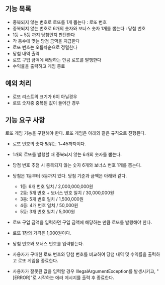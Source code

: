 ## 기능 목록
- 중복되지 않는 번호로 로또를 1개 뽑는다 : 로또 번호
- 중복되지 않는 번호로 6개의 숫자와 보너스 숫자 1개를 뽑는다 : 당첨 번호
- 1등 ~ 5등 까지 당첨인지 판단한다
- 각 등수에 맞는 당첨 금액을 지급한다
- 로또 번호는 오름차순으로 정렬한다
- 당첨 내역 출력
- 로또 구입 금액에 해당하는 만큼 로또를 발행한다
- 수익률을 출력하고 게임 종료

## 예외 처리
- 로또 리스트의 크기가 6이 아닐경우
- 로또 숫자중 중복된 값이 들어간 경우

## 기능 요구 사항
로또 게임 기능을 구현해야 한다. 로또 게임은 아래와 같은 규칙으로 진행된다.

- 로또 번호의 숫자 범위는 1~45까지이다.
- 1개의 로또를 발행할 때 중복되지 않는 6개의 숫자를 뽑는다.
- 당첨 번호 추첨 시 중복되지 않는 숫자 6개와 보너스 번호 1개를 뽑는다.
- 당첨은 1등부터 5등까지 있다. 당첨 기준과 금액은 아래와 같다.
    - 1등: 6개 번호 일치 / 2,000,000,000원
    - 2등: 5개 번호 + 보너스 번호 일치 / 30,000,000원
    - 3등: 5개 번호 일치 / 1,500,000원
    - 4등: 4개 번호 일치 / 50,000원
    - 5등: 3개 번호 일치 / 5,000원

- 로또 구입 금액을 입력하면 구입 금액에 해당하는 만큼 로또를 발행해야 한다. 
- 로또 1장의 가격은 1,000원이다.
- 당첨 번호와 보너스 번호를 입력받는다.
- 사용자가 구매한 로또 번호와 당첨 번호를 비교하여 당첨 내역 및 수익률을 출력하고 로또 게임을 종료한다.
- 사용자가 잘못된 값을 입력할 경우 IllegalArgumentException를 발생시키고, "[ERROR]"로 시작하는 에러 메시지를 출력 후 종료한다.
  